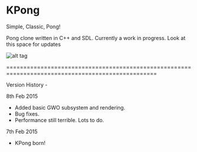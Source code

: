 # KPong

Simple, Classic, Pong!

Pong clone written in C++ and SDL. Currently a work in progress. Look at this space for updates

![alt tag](kpong/img/sshot.png)

==================================================================================================

Version History -

8th Feb 2015 
- Added basic GWO subsystem and rendering. 
- Bug fixes.
- Performance still terrible. Lots to do. 

7th Feb 2015 
- KPong born!
